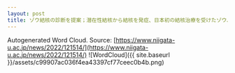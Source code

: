 ```yaml
---
layout: post
title: ゾウ結核の診断を提案；潜在性結核から結核を発症、日本初の結核治療を受けたゾウ、16年間の血清抗体解析から
---
```

Autogenerated Word Cloud.
Source\: [https://www.niigata-u.ac.jp/news/2022/121514/](https://www.niigata-u.ac.jp/news/2022/121514/)
![WordCloud]({{ site.baseurl }}/assets/c99907ac036f4ea43397cf77ceec0b4b.png)